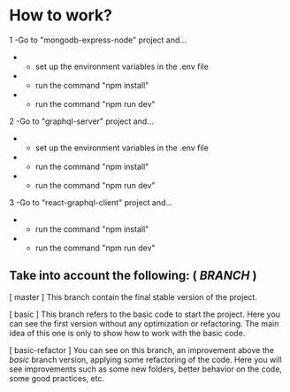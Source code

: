 # How to work?

1 -Go to "mongodb-express-node" project and...

- - set up the environment variables in the .env file
- - run the command "npm install"
- - run the command "npm run dev"

2 -Go to "graphql-server" project and...

- - set up the environment variables in the .env file
- - run the command "npm install"
- - run the command "npm run dev"

3 -Go to "react-graphql-client" project and...

- - run the command "npm install"
- - run the command "npm run dev"

## Take into account the following: ( _BRANCH_ )

[ master ] This branch contain the final stable version of the project.

[ basic ] This branch refers to the basic code to start the project. Here you can see the first version without any optimization or refactoring. The main idea of this one is only to show how to work with the basic code.

[ basic-refactor ] You can see on this branch, an improvement above the _basic_ branch version, applying some refactoring of the code. Here you will see improvements such as some new folders, better behavior on the code, some good practices, etc.
